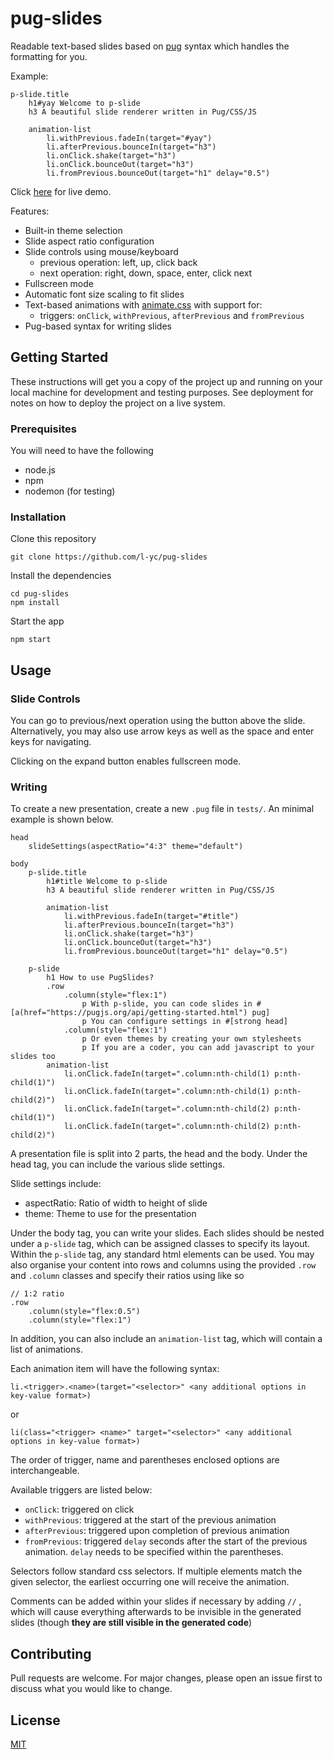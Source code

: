 # pug-slides

Readable text-based slides based on [pug](https://github.com/pugjs/pug) syntax which handles the formatting for you.

Example:
```pug
p-slide.title
    h1#yay Welcome to p-slide
    h3 A beautiful slide renderer written in Pug/CSS/JS

    animation-list
        li.withPrevious.fadeIn(target="#yay")
        li.afterPrevious.bounceIn(target="h3")
        li.onClick.shake(target="h3")
        li.onClick.bounceOut(target="h3")
        li.fromPrevious.bounceOut(target="h1" delay="0.5")
```

Click [here](https://parangspace--lyc.repl.co) for live demo.

Features:
* Built-in theme selection
* Slide aspect ratio configuration
* Slide controls using mouse/keyboard
    * previous operation: left, up, click back
    * next operation: right, down, space, enter, click next
* Fullscreen mode
* Automatic font size scaling to fit slides
* Text-based animations with [animate.css](https://github.com/daneden/animate.css) with support for:
    * triggers: `onClick`, `withPrevious`, `afterPrevious` and `fromPrevious`
* Pug-based syntax for writing slides

## Getting Started

These instructions will get you a copy of the project up and running on your local machine for development and testing purposes. See deployment for notes on how to deploy the project on a live system.

### Prerequisites

You will need to have the following
* node.js
* npm 
* nodemon (for testing)

### Installation

Clone this repository

```shell
git clone https://github.com/l-yc/pug-slides
```

Install the dependencies

```shell
cd pug-slides
npm install
```

Start the app

```shell
npm start
```

## Usage

### Slide Controls

You can go to previous/next operation using the button above the slide.
Alternatively, you may also use arrow keys as well as the space and enter keys for navigating.

Clicking on the expand button enables fullscreen mode.

### Writing

To create a new presentation, create a new `.pug` file in `tests/`. An minimal example is shown below.

```pug
head
    slideSettings(aspectRatio="4:3" theme="default")

body
    p-slide.title
        h1#title Welcome to p-slide
        h3 A beautiful slide renderer written in Pug/CSS/JS

        animation-list
            li.withPrevious.fadeIn(target="#title")
            li.afterPrevious.bounceIn(target="h3")
            li.onClick.shake(target="h3")
            li.onClick.bounceOut(target="h3")
            li.fromPrevious.bounceOut(target="h1" delay="0.5")

    p-slide
        h1 How to use PugSlides?
        .row
            .column(style="flex:1")
                p With p-slide, you can code slides in #[a(href="https://pugjs.org/api/getting-started.html") pug]
                p You can configure settings in #[strong head]
            .column(style="flex:1")
                p Or even themes by creating your own stylesheets
                p If you are a coder, you can add javascript to your slides too
        animation-list
            li.onClick.fadeIn(target=".column:nth-child(1) p:nth-child(1)")
            li.onClick.fadeIn(target=".column:nth-child(1) p:nth-child(2)")
            li.onClick.fadeIn(target=".column:nth-child(2) p:nth-child(1)")
            li.onClick.fadeIn(target=".column:nth-child(2) p:nth-child(2)")
```

A presentation file is split into 2 parts, the head and the body. Under the head tag, you can include the various slide settings.

Slide settings include:
* aspectRatio: Ratio of width to height of slide
* theme: Theme to use for the presentation

Under the body tag, you can write your slides. Each slides should be nested under a `p-slide` tag, which can be assigned classes to specify its layout. Within the `p-slide` tag, any standard html elements can be used.  You may also organise your content into rows and columns using the provided `.row` and `.column` classes and specify their ratios using like so

```pug
// 1:2 ratio
.row
    .column(style="flex:0.5")
    .column(style="flex:1")
```

In addition, you can also include an `animation-list` tag, which will contain a list of animations.

Each animation item will have the following syntax:
```pug
li.<trigger>.<name>(target="<selector>" <any additional options in key-value format>)
```
or
```pug
li(class="<trigger> <name>" target="<selector>" <any additional options in key-value format>)
```

The order of trigger, name and parentheses enclosed options are interchangeable.

Available triggers are listed below:
* `onClick`: triggered on click
* `withPrevious`: triggered at the start of the previous animation
* `afterPrevious`: triggered upon completion of previous animation
* `fromPrevious`: triggered `delay` seconds after the start of the previous animation. `delay` needs to be specified within the parentheses.

Selectors follow standard css selectors. If multiple elements match the given selector, the earliest occurring one will receive the animation.

Comments can be added within your slides if necessary by adding `//` , which will cause everything afterwards to be invisible in the generated slides (though **they are still visible in the generated code**)

## Contributing

Pull requests are welcome. For major changes, please open an issue first to discuss what you would like to change.

## License

[MIT](https://choosealicense.com/licenses/mit/)
